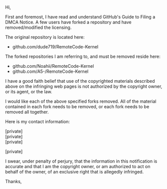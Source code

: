Hi,

First and foremost, I have read and understand GitHub's Guide to Filing a
DMCA Notice. A few users have forked a repository and have removed/modified
the licensing.  

The original repository is located here:  

+ github.com/dude719/RemoteCode-Kernel

The forked repositories I am referring to, and must be removed reside here:

+ github.com/Noahii/RemoteCode-Kernel  
+ github.com/A5-/RemoteCode-Kernel  

I have a good faith belief that use of the copyrighted materials described
above on the infringing web pages is not authorized by the copyright owner,
or its agent, or the law.

I would like each of the above specified forks removed. All of the material
contained in each fork needs to be removed, or each fork needs to be
removed all together.

Here is my contact information:

[private]  
[private]  
[private]  

[private]  

I swear, under penalty of perjury, that the information in this
notification is accurate and that I am the copyright owner, or am
authorized to act on behalf of the owner, of an exclusive right that is
allegedly infringed.

Thanks,
